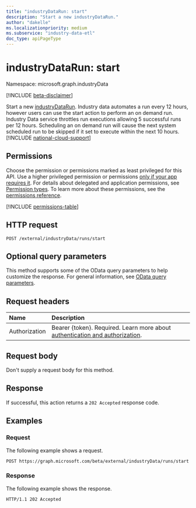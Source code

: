 ```yaml
---
title: "industryDataRun: start"
description: "Start a new industryDataRun."
author: "dakelle"
ms.localizationpriority: medium
ms.subservice: "industry-data-etl"
doc_type: apiPageType
---
```


# industryDataRun: start

Namespace: microsoft.graph.industryData

[!INCLUDE [beta-disclaimer](../../includes/beta-disclaimer.md)]

Start a new [industryDataRun](../resources/industrydata-industrydatarun.md). Industry data automates a run every 12 hours, however users can use the start action to perform an on demand run. Industry Data service throttles run executions allowing 5 successful runs per 12 hours. Scheduling an on demand run will cause the next system scheduled run to be skipped if it set to execute within the next 10 hours.
[!INCLUDE [national-cloud-support](../../includes/global-only.md)]

## Permissions

Choose the permission or permissions marked as least privileged for this API. Use a higher privileged permission or permissions [only if your app requires it](/graph/permissions-overview#best-practices-for-using-microsoft-graph-permissions). For details about delegated and application permissions, see [Permission types](/graph/permissions-overview#permission-types). To learn more about these permissions, see the [permissions reference](/graph/permissions-reference).

<!-- {
  "blockType": "permissions",
  "name": "industrydata-industrydatarun-start-permissions"
}
-->
[!INCLUDE [permissions-table](../includes/permissions/industrydata-industrydatarun-start-permissions.md)]

## HTTP request

<!-- {
  "blockType": "ignored"
}
-->

```http
POST /external/industryData/runs/start
```

## Optional query parameters

This method supports some of the OData query parameters to help customize the response. For general information, see [OData query parameters](/graph/query-parameters).

## Request headers

| Name          | Description               |
| :------------ | :------------------------ |
|Authorization|Bearer {token}. Required. Learn more about [authentication and authorization](/graph/auth/auth-concepts).|

## Request body

Don't supply a request body for this method.

## Response

If successful, this action returns a `202 Accepted` response code.

## Examples

### Request

The following example shows a request.

<!-- {
  "blockType": "request",
  "name": "industrydatarunthis.start"
}
-->

```msgraph-interactive
POST https://graph.microsoft.com/beta/external/industryData/runs/start
```

### Response

The following example shows the response.

<!-- {
  "blockType": "response",
  "truncated": true
}
-->
``` http
HTTP/1.1 202 Accepted
```
